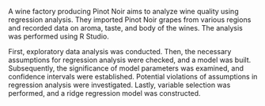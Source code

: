 A wine factory producing Pinot Noir aims to analyze wine quality using regression analysis. They imported Pinot Noir grapes from various regions and recorded data on aroma, taste, and body of the wines. The analysis was performed using R Studio.


First, exploratory data analysis was conducted. Then, the necessary assumptions for regression analysis were checked, and a model was built. Subsequently, the significance of model parameters was examined, and confidence intervals were established. Potential violations of assumptions in regression analysis were investigated. Lastly, variable selection was performed, and a ridge regression model was constructed.
